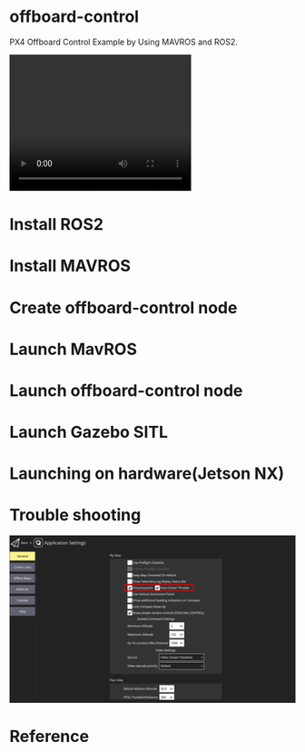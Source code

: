 # offboard-control

PX4 Offboard Control Example by Using MAVROS and ROS2.

<video width="320" height="240" controls>
  <source src="doc/offboard-demo.mp4" type="video/mp4">
</video>

# Install ROS2

# Install MAVROS

# Create offboard-control node

# Launch MavROS

# Launch offboard-control node

# Launch Gazebo SITL

# Launching on hardware(Jetson NX)

# Trouble shooting

![manual input](doc/joystick_virtual_joystick_enable.png)

# Reference
